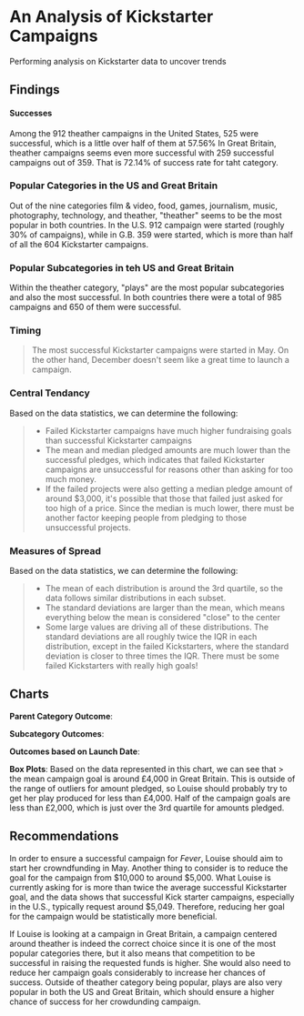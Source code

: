 # An Analysis of Kickstarter Campaigns
Performing analysis on Kickstarter data to uncover trends

## Findings
#### Successes
Among the 912 theather campaigns in the United States, 525 were successful, which is a little over half of them at 57.56%
In Great Britain, theather campaigns seems even more successful with 259 successful campaigns out of 359. That is 72.14% of success rate for taht category.
### Popular Categories in the US and Great Britain
Out of the nine categories film & video, food, games, journalism, music, photography, technology, and theather, "theather" seems to be the most popular in both countries. In the U.S. 912 campaign were started (roughly 30% of campaigns), while in G.B. 359 were started, which is more than half of all the 604 Kickstarter campaigns.
### Popular Subcategories in teh US and Great Britain
Within the theather category, "plays" are the most popular subcategories and also the most successful. In both countries there were a total of 985 campaigns and 650 of them were successful. 
### Timing 
> The most successful Kickstarter campaigns were started in May. On the other hand, December doesn't seem like a great time to launch a campaign.
### Central Tendancy
Based on the data statistics, we can determine the following:
> * Failed Kickstarter campaigns have much higher fundraising goals than successful Kickstarter campaigns
> * The mean and median pledged amounts are much lower than the successful pledges, which indicates that failed Kickstarter campaigns are unsuccessful for reasons other than asking for too much money.
> * If the failed projects were also getting a median pledge amount of around $3,000, it's possible that those that failed just asked for too high of a price. Since the median is much lower, there must be another factor keeping people from pledging to those unsuccessful projects. 
### Measures of Spread
Based on the data statistics, we can determine the following:
> * The mean of each distribution is around the 3rd quartile, so the data follows similar distributions in each subset.
> * The standard deviations are larger than the mean, which means everything below the mean is considered "close" to the center
> * Some large values are driving all of these distributions. The standard deviations are all roughly twice the IQR in each distribution, except in the failed Kickstarters, where the standard deviation is closer to three times the IQR. There must be some failed Kickstarters with really high goals!

## Charts
**Parent Category Outcome**: 

**Subcategory Outcomes**: 

**Outcomes based on Launch Date**: 

**Box Plots**: Based on the data represented in this chart, we can see that > the mean campaign goal is around £4,000 in Great Britain. This is outside of the range of outliers for amount pledged, so Louise should probably try to get her play produced for less than £4,000. Half of the campaign goals are less than £2,000, which is just over the 3rd quartile for amounts pledged.

## Recommendations
In order to ensure a successful campaign for *Fever*, Louise should aim to start her crowndfunding in May. Another thing to consider is to reduce the goal for the campaign from $10,000 to around $5,000. What Louise is currently asking for is more than twice the average successful Kickstarter goal, and the data shows that successful Kick starter campaigns, especially in the U.S., typically request around $5,049. Therefore, reducing her goal for the campaign would be statistically more beneficial.

If Louise is looking at a campaign in Great Britain, a campaign centered around theather is indeed the correct choice since it is one of the most popular categories there, but it also means that competition to be successful in raising the requested funds is higher. She would also need to reduce her campaign goals considerably to increase her chances of success.
Outside of theather category being popular, plays are also very popular in both the US and Great Britain, which should ensure a higher chance of success for her crowdunding campaign.
